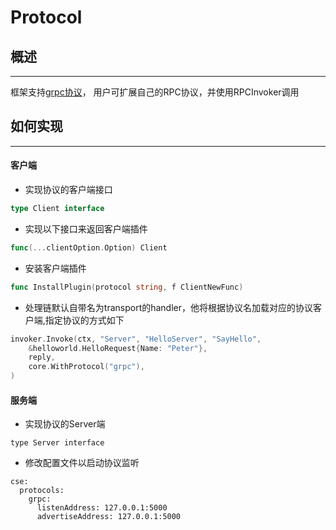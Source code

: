 # Protocol
## 概述

---

框架支持[grpc协议](https://-protocol)，
用户可扩展自己的RPC协议，并使用RPCInvoker调用

## 如何实现

---

#### 客户端

* 实现协议的客户端接口

```go
type Client interface
```

* 实现以下接口来返回客户端插件

```go
func(...clientOption.Option) Client
```

* 安装客户端插件

```go
func InstallPlugin(protocol string, f ClientNewFunc)
```

* 处理链默认自带名为transport的handler，他将根据协议名加载对应的协议客户端,指定协议的方式如下

```go
invoker.Invoke(ctx, "Server", "HelloServer", "SayHello",
    &helloworld.HelloRequest{Name: "Peter"},
    reply,
    core.WithProtocol("grpc"),
)
```

#### 服务端

* 实现协议的Server端

```
type Server interface
```

* 修改配置文件以启动协议监听

```
cse:
  protocols:
    grpc:
      listenAddress: 127.0.0.1:5000
      advertiseAddress: 127.0.0.1:5000
```



